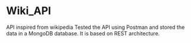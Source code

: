 # Wiki_API
API inspired from wikipedia
Tested the API using Postman and stored the data in a MongoDB database. It is based on REST architecture.
